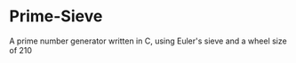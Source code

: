 Prime-Sieve
===========

A prime number generator written in C, using Euler's sieve and a wheel size of 210
